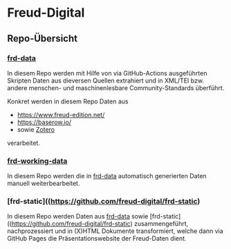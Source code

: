 # Freud-Digital

## Repo-Übersicht

### [frd-data](https://github.com/freud-digital/frd-data)

In diesem Repo werden mit Hilfe von via GitHub-Actions ausgeführten Skripten Daten aus dieversen Quellen extrahiert und in XML/TEI bzw. andere menschen- und maschinenlesbare Community-Standards überführt.

Konkret werden in diesem Repo Daten aus
* https://www.freud-edition.net/
* https://baserow.io/ 
* sowie [Zotero](https://www.zotero.org/groups/4690432/sigmund-freud/library)

verarbeitet. 

### [frd-working-data](https://github.com/freud-digital/frd-working-data)

In diesem Repo werden die in [frd-data](https://github.com/freud-digital/frd-data) automatisch generierten Daten manuell weiterbearbeitet. 

### [frd-static]((https://github.com/freud-digital/frd-static)

In diesem Repo werden Daten aus [frd-data](https://github.com/freud-digital/frd-data) sowie [frd-static]((https://github.com/freud-digital/frd-static) zusammengeführt, nachprozessiert und in (X)HTML Dokumente transformiert, welche dann via GitHub Pages die Präsentationswebsite der Freud-Daten dient.
